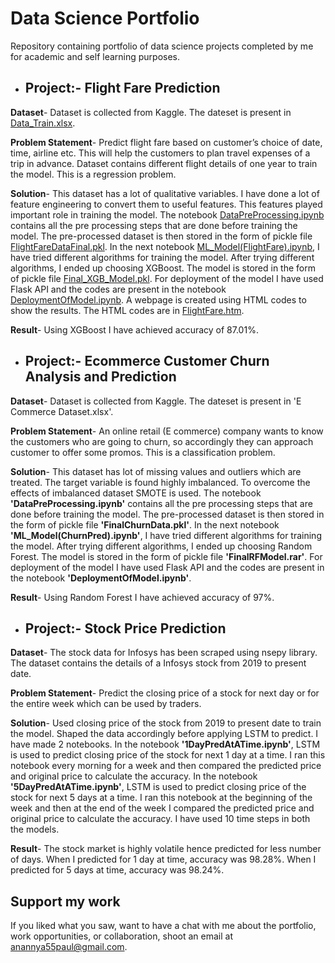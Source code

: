 # Data Science Portfolio

Repository containing portfolio of data science projects completed by me for academic and self learning purposes.

* ## Project:- Flight Fare Prediction
**Dataset**- Dataset is collected from Kaggle. The dateset is present in [Data_Train.xlsx](https://github.com/AnannyaPaul/Anannya/blob/main/Flight%20Fare%20Prediction/Data_Train.xlsx).
  
**Problem Statement**- Predict flight fare based on customer’s choice of date, time, airline etc. This will help the customers to plan travel expenses of a trip in advance. 
Dataset contains different flight details of one year to train the model. This is a regression problem.

**Solution**- This dataset has a lot of qualitative variables. I have done a lot of feature engineering to convert them to useful features. This features played important role in training the model. The notebook [DataPreProcessing.ipynb](https://github.com/AnannyaPaul/Anannya/blob/main/Flight%20Fare%20Prediction/DataPreProcessing.ipynb) contains all the pre processing steps that are done before training the model. The pre-processed dataset is then stored in the form of pickle file [FlightFareDataFinal.pkl](https://github.com/AnannyaPaul/Anannya/blob/main/Flight%20Fare%20Prediction/FlightFareDataFinal.pkl). In the next notebook [ML_Model(FlightFare).ipynb](https://github.com/AnannyaPaul/Anannya/blob/main/Flight%20Fare%20Prediction/ML_Model(FlightFare).ipynb), I have tried different algorithms for training the model. After trying different algorithms, I ended up choosing XGBoost. The model is stored in the form of pickle file [Final_XGB_Model.pkl](https://github.com/AnannyaPaul/Anannya/blob/main/Flight%20Fare%20Prediction/Final_XGB_Model.pkl). For deployment of the model I have used Flask API and the codes are present in the notebook [DeploymentOfModel.ipynb](https://github.com/AnannyaPaul/Anannya/blob/main/Flight%20Fare%20Prediction/DeploymentOfModel.ipynb). A webpage is created using HTML codes to show the results. The HTML codes are in [FlightFare.htm](https://github.com/AnannyaPaul/Anannya/blob/main/Flight%20Fare%20Prediction/FlightFare.htm).

**Result**- Using XGBoost I have achieved accuracy of 87.01%. 

* ## Project:- Ecommerce Customer Churn Analysis and Prediction
**Dataset**- Dataset is collected from Kaggle. The dateset is present in 'E Commerce Dataset.xlsx'.

**Problem Statement**- An online retail (E commerce) company wants to know the customers who are going to churn, so accordingly they can approach customer to offer some promos. This is a classification problem.

**Solution**- This dataset has lot of missing values and outliers which are treated. The target variable is found highly imbalanced. To overcome the effects of imbalanced dataset SMOTE is used. The notebook **'DataPreProcessing.ipynb'** contains all the pre processing steps that are done before training the model. The pre-processed dataset is then stored in the form of pickle file **'FinalChurnData.pkl'**. In the next notebook **'ML_Model(ChurnPred).ipynb'**, I have tried different algorithms for training the model. After trying different algorithms, I ended up choosing Random Forest. The model is stored in the form of pickle file **'FinalRFModel.rar'**. For deployment of the model I have used Flask API and the codes are present in the notebook **'DeploymentOfModel.ipynb'**.

**Result**- Using Random Forest I have achieved accuracy of 97%. 

* ## Project:- Stock Price Prediction

**Dataset**- The stock data for Infosys has been scraped using nsepy library. The dataset contains the details of a Infosys stock from 2019 to present date.

**Problem Statement**- Predict the closing price of a stock for next day or for the entire week which can be used by traders.

**Solution**- Used closing price of the stock from 2019 to present date to train the model. Shaped the data accordingly before applying LSTM to predict. I have made 2 notebooks. In the notebook **'1DayPredAtATime.ipynb'**, LSTM is used to predict closing price of the stock for next 1 day at a time. I ran this notebook every morning for a week and then compared the predicted price and original price to calculate the accuracy. In the notebook **'5DayPredAtATime.ipynb'**, LSTM is used to predict closing price of the stock for next 5 days at a time. I ran this notebook at the beginning of the week and then at the end of the week I compared the predicted price and original price to calculate the accuracy. I have used 10 time steps in both the models.

**Result**- The stock market is highly volatile hence predicted for less number of days. When I predicted for 1 day at time, accuracy was 98.28%. When I predicted for 5 days at time, accuracy was 98.24%.

## Support my work 
If you liked what you saw, want to have a chat with me about the portfolio, work opportunities, or collaboration, shoot an email at anannya55paul@gmail.com.
